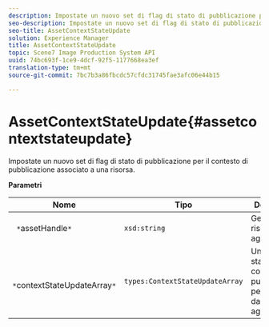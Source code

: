 ```yaml
---
description: Impostate un nuovo set di flag di stato di pubblicazione per il contesto di pubblicazione associato a una risorsa.
seo-description: Impostate un nuovo set di flag di stato di pubblicazione per il contesto di pubblicazione associato a una risorsa.
seo-title: AssetContextStateUpdate
solution: Experience Manager
title: AssetContextStateUpdate
topic: Scene7 Image Production System API
uuid: 74bc693f-1ce9-4dcf-92f5-1177668ea3ef
translation-type: tm+mt
source-git-commit: 7bc7b3a86fbcdc57cfdc31745fae3afc06e44b15

---
```



# AssetContextStateUpdate{#assetcontextstateupdate}

Impostate un nuovo set di flag di stato di pubblicazione per il contesto di pubblicazione associato a una risorsa.

**Parametri**

| Nome | Tipo | Descrizione |
|---|---|---|
| ` *`assetHandle`*` | `xsd:string` | Gestite la risorsa da aggiornare. |
| ` *`contextStateUpdateArray`*` | `types:ContextStateUpdateArray` | Un array di stati di contatto di pubblicazione per la risorsa da aggiornare. |

